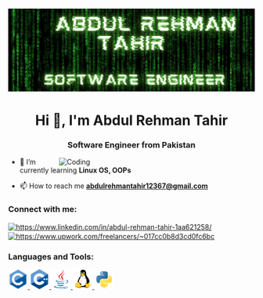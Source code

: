 ![Header](https://github.com/Abdul-Rehman-Tahir01/Abdul-Rehman-Tahir01/blob/main/Banner.png)
<h1 align="center">Hi 👋, I'm Abdul Rehman Tahir</h1>
<h3 align="center">Software Engineer from Pakistan</h3>
<img align="right" alt="Coding" width="400" src="https://cdn.dribbble.com/users/730703/screenshots/6581243/avento.gif">


- 🌱 I’m currently learning **Linux OS, OOPs**

- 📫 How to reach me **abdulrehmantahir12367@gmail.com**

<h3 align="left">Connect with me:</h3>
<p align="left">
<a href="https://www.linkedin.com/in/abdul-rehman-tahir-1aa621258/" target="blank"><img align="center" src="https://raw.githubusercontent.com/rahuldkjain/github-profile-readme-generator/master/src/images/icons/Social/linked-in-alt.svg" alt="https://www.linkedin.com/in/abdul-rehman-tahir-1aa621258/" height="30" width="40" /></a>
<a href="https://www.upwork.com/freelancers/~017cc0b8d3cd0fc6bc" target="blank"><img align="center" src="https://cdn.worldvectorlogo.com/logos/upwork-roundedsquare-1.svg" alt="https://www.upwork.com/freelancers/~017cc0b8d3cd0fc6bc" height="30" width="40" /></a>
</p>

<h3 align="left">Languages and Tools:</h3>
<p align="left"> <a href="https://www.cprogramming.com/" target="_blank" rel="noreferrer"> <img src="https://raw.githubusercontent.com/devicons/devicon/master/icons/c/c-original.svg" alt="c" width="40" height="40"/> </a> <a href="https://www.w3schools.com/cpp/" target="_blank" rel="noreferrer"> <img src="https://raw.githubusercontent.com/devicons/devicon/master/icons/cplusplus/cplusplus-original.svg" alt="cplusplus" width="40" height="40"/> </a> <a href="https://www.java.com" target="_blank" rel="noreferrer"> <img src="https://raw.githubusercontent.com/devicons/devicon/master/icons/java/java-original.svg" alt="java" width="40" height="40"/> </a> <a href="https://www.linux.org/" target="_blank" rel="noreferrer"> <img src="https://raw.githubusercontent.com/devicons/devicon/master/icons/linux/linux-original.svg" alt="linux" width="40" height="40"/> </a> <a href="https://www.python.org" target="_blank" rel="noreferrer"> <img src="https://raw.githubusercontent.com/devicons/devicon/master/icons/python/python-original.svg" alt="python" width="40" height="40"/> </a> </p>
